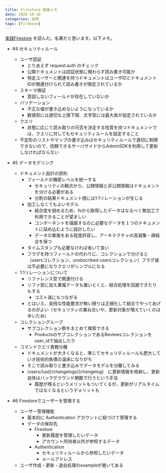 ```yaml
---
title: Firestore 勉強メモ
date: 2020-10-18
categories: 技術
tags: [Firebase]
---
```


[実践Firestore](https://www.amazon.co.jp/dp/B0851BGDQG/ref=dp-kindle-redirect?_encoding=UTF8&btkr=1) を読んだ。名著だと思います。以下メモ。

- #4 セキュリティルール
    - ユーザ認証
        - とりあえず request.auth のチェック
        - 公開ドキュメントは認証状態に関わらず読み書き可能か
        - 特定ユーザーと関連を持つドキュメントはユーザIDとドキュメントIDが関連付けられて読み書きが限定されているか
    - スキーマ検証
        - 意図しないフィールドが存在していないか
    - バリデーション
        - 不正な値が書き込めないようになっているか
        - 数値型には適切な上限下限、文字型には最大長が設定されているか
    - クエリ
        - 状態に応じて読み取りの可否を決定する性質を持つドキュメントでは、クエリに対してもセキュリティルールを設定すること
    - 不定形のリストやマップの書き込みはセキュリティルールで適切に制限できないので、信頼できるサーバサイドからAdminSDKを利用して更新しなければならない


- #5 データモデリング
    - ドキュメント設計の原則
        - フィールドの機密レベルを統一する
            - セキュリティの観点から、公開情報と非公開情報はドキュメントを分ける必要がある
            - 分割の結果ドキュメント間には1:1リレーションが生じる
        - 加工しなくてもよいモデル
            - 結合度を弱めるため、fsから取得したデータはなるべく無加工で利用できることが望ましい
            - コンポーネントを描画するのに必要なデータを１つのドキュメントに詰め込むように設計したい
            - データの重複をある程度許容し、アーキテクチャの高凝集・疎結合を保つ
        - タイムスタンプも必要なければ省いて良い
        - フラグを持つフィールドの代わりに、コレクションで分けると（usersコレクション、unsbscribed-usersコレクション）フラグ値は不必要になりクエリがシンプルになる
    - 1:1リレーションについて
        - リファレンス型で関連付ける
        - リファ型に加え重複データも置いとくと、結合処理を回避できたりもする
            - コスト減にもつながる
        - とはいえ、突飛な性能要求が無い限りは正規化して結合でやってあげるのがよい（セキュリティの兼ね合いや、更新対象が増えていくのは辛いため）
    - コレクショングループ
        - サブコレクション群をまとめて検索できる
            - ProductsのサブコレクションであるReviewsコレクションをuser_idで抽出したり
    - コマンドクエリ責務分離
        - ドキュメントが大きくなると、準じてセキュリティルールも肥大していき技術的負債の温床になりがち
        - そこで読み取りと書き込みでデータモデルを分離してみる
        - /users/{uid}/changelogs/{chengelog}　に更新情報を格納し、更新自体はバックグラウンド関数で行うという手法　
            - 履歴が残るというメリットもついてくるが、更新がリアルタイムではなくなるというデメリットも


- #6 Firestoreでユーザーを管理する
    - ユーザー管理機能
        - 基本的に Authentication アカウントに紐づけて管理する
        - データの保存先
            - Firestore
                - 更新履歴を管理したいデータ
                - アカウント所持者以外が参照するデータ
            - Authentication
                - セキュリティルールから参照したいデータ
                - メールアドレス
    - ユーザ作成・更新・退会処理のexampleが書いてある